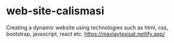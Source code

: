 # web-site-calismasi
Creating a dynamic website using technologies such as html, css, bootstrap, javascript, react etc. 
https://maviaytesisat.netlify.app/
